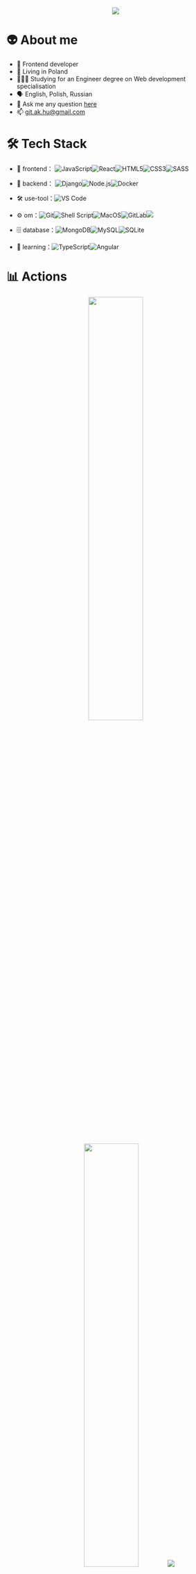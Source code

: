 <h1 align="center">
  <a href="https://git.io/typing-svg">
    <img src="https://readme-typing-svg.herokuapp.com?font=Fira+Code&size=30&pause=1000&color=68B587&width=1000&lines=Hi+there!;I'm+Artem+👋&center=true">
  </a>
</h1>


# 👽 About me
- 🎨 Frontend developer 
- 📍 Living in Poland
- 🧑🏼‍💻 Studying for an Engineer degree on Web development specialisation
- 🗣 English, Polish, Russian
- 💬 Ask me any question [here](https://github.com/ak-hu/ak-hu/issues)
- 📫 git.ak.hu@gmail.com

# 🛠 Tech Stack

- 👾 frontend： ![JavaScript](https://img.shields.io/badge/-JavaScript-323330?style=flat-circle&logo=javascript&logoColor=F7DF1E)![React](https://img.shields.io/badge/-REACT-blue?style=flat-circle&logo=REACT)![HTML5](https://img.shields.io/badge/-HTML5-E34F26?style=flat-circle&logo=html5&logoColor=white)![CSS3](https://img.shields.io/badge/-CSS3-1572B6?style=flat-circle&logo=css3&logoColor=white)![SASS](https://img.shields.io/badge/-SASS-CC6699?style=flat-circle&logo=SASS&logoColor=white)

- 🚀 backend： ![Django](https://img.shields.io/badge/-Django-092E20?style=flat-circle&logo=django&logoColor=white)![Node.js](https://img.shields.io/badge/-Node.js-green?style=flat-circle&logo=Node.js)![Docker](https://img.shields.io/badge/-Docker-blue?style=flat-circle&logo=Docker&logoColor=white)

- 🛠 use-tool：![VS Code](https://img.shields.io/badge/-VSCode-blue?style=flat-circle&logo=VSCode)

- ⚙️ om：![Git](https://img.shields.io/badge/-Git-E44C30?style=flat-circle&logo=git&logoColor=white)![Shell Script](https://img.shields.io/badge/Shell_Script-121011?style=flat-circle&&logo=gnu-bash&logoColor=white)![MacOS](https://img.shields.io/badge/mac%20os-000000?style=flat-circle&&logo=apple&logoColor=white)![GitLab](https://img.shields.io/badge/-GitLab-330F63?style=flat-circle&logo=GitLab&logoColor=white)![](https://img.shields.io/badge/GitHub-100000?style=flat-circle&&logo=github&logoColor=white)

- 🗄 database：![MongoDB](https://img.shields.io/badge/-MongoDB-4EA94B?style=flat-circle&logo=MongoDB&logoColor=white)![MySQL](https://img.shields.io/badge/-Mysql-00000F?style=flat-circle&logo=mysql&logoColor=white)![SQLite](https://img.shields.io/badge/SQLite-07405E?style=flat-circle&logo=sqlite&logoColor=white)

- 🌱 learning：![TypeScript](https://img.shields.io/badge/-TypeScript-blue?style=flat-circle&logo=typescript&logoColor=white)![Angular](https://img.shields.io/badge/-Angular-DD0031?style=flat-circle&logo=Angulars&logoColor=white)


# 📊  Actions 
<p align="center">
  <img height="50%" width="auto" src ="https://github-readme-stats.vercel.app/api?username=ak-hu&show_icons=true&count_private=true&theme=merko&hide_border=true&hide=issues,contribs&bg_color=00000000">
  <img height="50%" width="auto" src ="https://github-readme-stats.vercel.app/api/top-langs/?username=ak-hu&layout=compact&hide_border=true&theme=merko&bg_color=00000000&langs_count=6&hide=jupyter%20notebook,tex,css,php&exclude_repo=Pacman-AI">
  <img src ="https://github-readme-streak-stats.herokuapp.com?user=ak-hu&theme=merko&hide_border=true&background=FFFFFF00">
</p>
